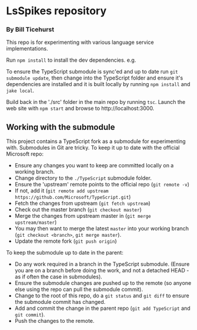 # LsSpikes repository
### By Bill Ticehurst

This repo is for experimenting with various language service implementations.

Run `npm install` to install the dev dependencies. e.g.

To ensure the TypeScript submodule is sync'ed and up to date run `git submodule update`, then change into the TypeScript folder and ensure it's dependencies are installed and it is built locally by running `npm install` and `jake local`.

Build back in the './src' folder in the main repo by running `tsc`.  Launch the web site with `npm start` and browse to http://localhost:3000.

## Working with the submodule
This project contains a TypeScript fork as a submodule for experimenting with. Submodules in Git are tricky. To keep it up to date with the official Microsoft repo:

 - Ensure any changes you want to keep are committed locally on a working branch.
 - Change directory to the `./TypeScript` submodule folder.
 - Ensure the 'upstream' remote points to the official repo (`git remote -v`)
 - If not, add it (`git remote add upstream https://github.com/Microsoft/TypeScript.git`)
 - Fetch the changes from upstream (`git fetch upstream`)
 - Check out the master branch (`git checkout master`)
 - Merge the changes from upstream master in (`git merge upstream/master`)
 - You may then want to merge the latest `master` into your working branch (`git checkout <branch>`, `git merge master`).
 - Update the remote fork (`git push origin`)

To keep the submodule up to date in the parent:

 - Do any work required in a branch in the TypeScript submodule. (Ensure you are on a branch before doing the work, and not a detached HEAD - as if often the case in submodules).
 - Ensure the submodule changes are pushed up to the remote (so anyone else using the repo can pull the submodule commit).
 - Change to the root of this repo, do a `git status` and `git diff` to ensure the submodule commit has changed.
 - Add and commit the change in the parent repo (`git add TypeScript` and `git commit`).
 - Push the changes to the remote.
